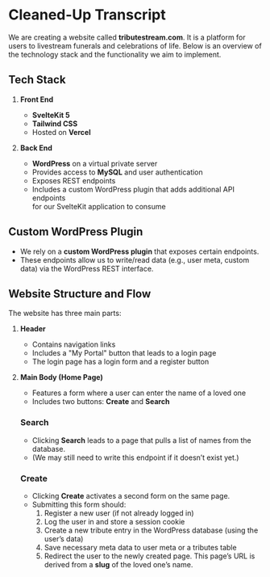 # Cleaned-Up Transcript

We are creating a website called **tributestream.com**. It is a platform for users to livestream funerals and celebrations of life. Below is an overview of the technology stack and the functionality we aim to implement.

## Tech Stack

1. **Front End**  
   - **SvelteKit 5**  
   - **Tailwind CSS**  
   - Hosted on **Vercel**  

2. **Back End**  
   - **WordPress** on a virtual private server  
   - Provides access to **MySQL** and user authentication  
   - Exposes REST endpoints  
   - Includes a custom WordPress plugin that adds additional API endpoints  
     for our SvelteKit application to consume

## Custom WordPress Plugin

- We rely on a **custom WordPress plugin** that exposes certain endpoints.  
- These endpoints allow us to write/read data (e.g., user meta, custom data) via the WordPress REST interface.  
## Website Structure and Flow

The website has three main parts:

1. **Header**  
   - Contains navigation links  
   - Includes a "My Portal" button that leads to a login page  
   - The login page has a login form and a register button

2. **Main Body (Home Page)**  
   - Features a form where a user can enter the name of a loved one  
   - Includes two buttons: **Create** and **Search**

   ### Search  
   - Clicking **Search** leads to a page that pulls a list of names from the database.  
   - (We may still need to write this endpoint if it doesn’t exist yet.)

   ### Create  
   - Clicking **Create** activates a second form on the same page.  
   - Submitting this form should:
     1. Register a new user (if not already logged in)  
     2. Log the user in and store a session cookie  
     3. Create a new tribute entry in the WordPress database (using the user’s data)  
     4. Save necessary meta data to user meta or a tributes table  
     5. Redirect the user to the newly created page. This page’s URL is derived from a **slug** of the loved one’s name.


